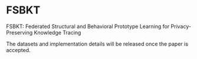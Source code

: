 # FSBKT
FSBKT: Federated Structural and Behavioral Prototype Learning for Privacy-Preserving Knowledge Tracing

The datasets and implementation details will be released once the paper is accepted.
